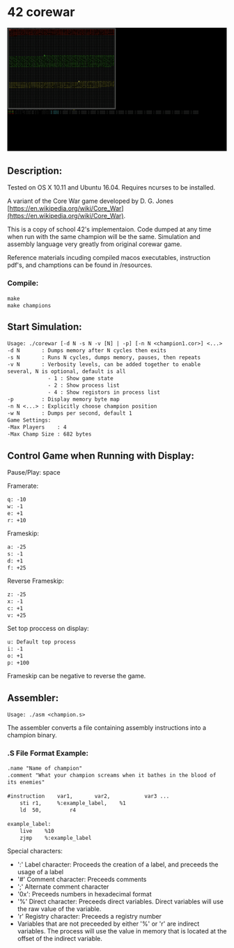 # 42 corewar

![screenshot](/resources/screenshots/corewar1.gif)

## Description:

Tested on OS X 10.11 and Ubuntu 16.04. Requires ncurses to be installed.

A variant of the Core War game developed by D. G. Jones [https://en.wikipedia.org/wiki/Core_War](https://en.wikipedia.org/wiki/Core_War).

This is a copy of school 42's implementaion. Code dumped at any time when run with the same champion will be the same. Simulation and assembly language very greatly from original corewar game.

Reference materials incuding compiled macos executables, instruction pdf's, and champtions can be found in /resources.

### Compile:

```
make
make champions
```

## Start Simulation:

```
Usage: ./corewar [-d N -s N -v [N] | -p] [-n N <champion1.cor>] <...>
-d N       : Dumps memory after N cycles then exits
-s N       : Runs N cycles, dumps memory, pauses, then repeats
-v N       : Verbosity levels, can be added together to enable several, N is optional, default is all
             - 1 : Show game state
             - 2 : Show process list
             - 4 : Show registors in process list
-p         : Display memory byte map
-n N <...> : Explicitly choose champion position
-w N       : Dumps per second, default 1
Game Settings:
-Max Players    : 4
-Max Champ Size : 682 bytes
```

## Control Game when Running with Display:

Pause/Play: space

Framerate:

	q: -10
	w: -1
	e: +1
	r: +10

Frameskip:

	a: -25
	s: -1
	d: +1
	f: +25

Reverse Frameskip:
    
	z: -25
	x: -1
	c: +1
	v: +25

Set top proccess on display:

	u: Default top process
	i: -1
	o: +1
	p: +100

Frameskip can be negative to reverse the game.

## Assembler:

	Usage: ./asm <champion.s>
    
   The assembler converts a file containing assembly instructions into a champion binary.

###	.S File Format Example:

	.name "Name of champion"
    .comment "What your champion screams when it bathes in the blood of its enemies"   
 
    #instruction	var1,		var2,			var3 ...
    	sti	r1,		%:example_label,	%1
    	ld	50, 		r4
            
    example_label:
    	live	%10
 		zjmp	%:example_label
 
 Special characters:
* ':' Label character: Proceeds the creation of a label, and preceeds the usage of a label
* '#' Comment character: Preceeds comments
* ';' Alternate comment character
* '0x': Preceeds numbers in hexadecimal format
* '%' Direct character: Preceeds direct variables. Direct variables will use the raw value of the variable.
* 'r' Registry character: Preceeds a registry number
* Variables that are not preceeded by either '%' or 'r' are indirect variables. The process will use the value in memory that is located at the offset of the indirect variable.
